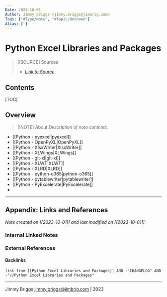 ```yaml
---
Date: 2023-10-01
Author: Jimmy Briggs <jimmy.briggs@jimbrig.com>
Tags: ["#Type/Note", "#Topic/Unknown"]
Alias: [ ]
---
```


# Python Excel Libraries and Packages

> [!SOURCE] Sources
> - *[Link to Source]()*

## Contents

[TOC]

## Overview

> [!NOTE] About
> *Description of note contents.*

- [[Python - pyexcel|pyexcel]]
- [[Python - OpenPyXL|OpenPyXL]]
- [[Python - XlsxWriter|XlsxWriter]]
- [[Python - XLWings|XLWings]]
- [[Python - git-xl|git-xl]]
- [[Python - XLWT|XLWT]]
- [[Python - XLRD|XLRD]]
- [[Python - python-o365|python-o365]]
- [[Python - pytablewriter|pytablewriter]]
- [[Python - PyExcelerate|PyExcelerate]]
- 

***

## Appendix: Links and References

*Note created on [[2023-10-01]] and last modified on [[2023-10-01]].*

### Internal Linked Notes

### External References

#### Backlinks

```dataview
list from [[Python Excel Libraries and Packages]] AND -"CHANGELOG" AND -"//Python Excel Libraries and Packages"
```


***

Jimmy Briggs <jimmy.briggs@jimbrig.com> | 2023

